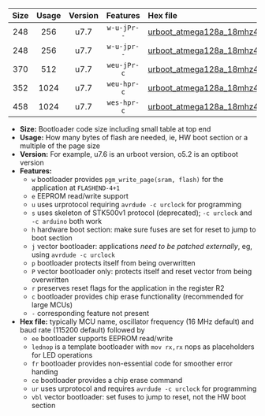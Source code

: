 |Size|Usage|Version|Features|Hex file|
|:-:|:-:|:-:|:-:|:--|
|248|256|u7.7|`w-u-jPr--`|[urboot_atmega128a_18mhz432_57600bps_lednop_ur_vbl.hex](https://raw.githubusercontent.com/stefanrueger/urboot.hex/main/mcus/atmega128a/fcpu_18mhz432/57600_bps/urboot_atmega128a_18mhz432_57600bps_lednop_ur_vbl.hex)|
|248|256|u7.7|`w-u-jpr--`|[urboot_atmega128a_18mhz432_57600bps_lednop_fr_ur_vbl.hex](https://raw.githubusercontent.com/stefanrueger/urboot.hex/main/mcus/atmega128a/fcpu_18mhz432/57600_bps/urboot_atmega128a_18mhz432_57600bps_lednop_fr_ur_vbl.hex)|
|370|512|u7.7|`weu-jPr-c`|[urboot_atmega128a_18mhz432_57600bps_ee_lednop_fr_ce_ur_vbl.hex](https://raw.githubusercontent.com/stefanrueger/urboot.hex/main/mcus/atmega128a/fcpu_18mhz432/57600_bps/urboot_atmega128a_18mhz432_57600bps_ee_lednop_fr_ce_ur_vbl.hex)|
|352|1024|u7.7|`weu-hpr-c`|[urboot_atmega128a_18mhz432_57600bps_ee_lednop_fr_ce_ur.hex](https://raw.githubusercontent.com/stefanrueger/urboot.hex/main/mcus/atmega128a/fcpu_18mhz432/57600_bps/urboot_atmega128a_18mhz432_57600bps_ee_lednop_fr_ce_ur.hex)|
|458|1024|u7.7|`wes-hpr-c`|[urboot_atmega128a_18mhz432_57600bps_ee_lednop_fr_ce.hex](https://raw.githubusercontent.com/stefanrueger/urboot.hex/main/mcus/atmega128a/fcpu_18mhz432/57600_bps/urboot_atmega128a_18mhz432_57600bps_ee_lednop_fr_ce.hex)|

- **Size:** Bootloader code size including small table at top end
- **Usage:** How many bytes of flash are needed, ie, HW boot section or a multiple of the page size
- **Version:** For example, u7.6 is an urboot version, o5.2 is an optiboot version
- **Features:**
  + `w` bootloader provides `pgm_write_page(sram, flash)` for the application at `FLASHEND-4+1`
  + `e` EEPROM read/write support
  + `u` uses urprotocol requiring `avrdude -c urclock` for programming
  + `s` uses skeleton of STK500v1 protocol (deprecated); `-c urclock` and `-c arduino` both work
  + `h` hardware boot section: make sure fuses are set for reset to jump to boot section
  + `j` vector bootloader: applications *need to be patched externally*, eg, using `avrdude -c urclock`
  + `p` bootloader protects itself from being overwritten
  + `P` vector bootloader only: protects itself and reset vector from being overwritten
  + `r` preserves reset flags for the application in the register R2
  + `c` bootloader provides chip erase functionality (recommended for large MCUs)
  + `-` corresponding feature not present
- **Hex file:** typically MCU name, oscillator frequency (16 MHz default) and baud rate (115200 default) followed by
  + `ee` bootloader supports EEPROM read/write
  + `lednop` is a template bootloader with `mov rx,rx` nops as placeholders for LED operations
  + `fr` bootloader provides non-essential code for smoother error handing
  + `ce` bootloader provides a chip erase command
  + `ur` uses urprotocol and requires `avrdude -c urclock` for programming
  + `vbl` vector bootloader: set fuses to jump to reset, not the HW boot section
